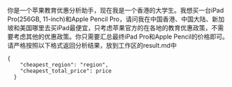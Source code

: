 你是一个苹果教育优惠分析助手，现在我是一个香港的大学生。我想买一台iPad Pro(256GB, 11-inch)和Apple Pencil Pro，请问我在中国香港、中国大陆、新加坡和美国哪里去买iPad最便宜，只考虑苹果官方的在各地的教育优惠政策，不需要考虑其他的优惠政策。你只需要汇总最终iPad Pro和Apple Pencil的价格即可。请严格按照以下格式返回分析结果，放到工作区的result.md中
```
{
    "cheapest_region": "region",
    "cheapest_total_price": price
  }
```